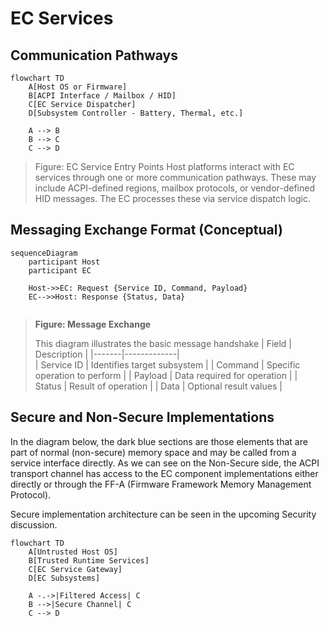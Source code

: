 # EC Services


## Communication Pathways
```mermaid
flowchart TD
    A[Host OS or Firmware]
    B[ACPI Interface / Mailbox / HID]
    C[EC Service Dispatcher]
    D[Subsystem Controller - Battery, Thermal, etc.]

    A --> B
    B --> C
    C --> D
```
> Figure: EC Service Entry Points
> Host platforms interact with EC services through one or more communication pathways. These may include ACPI-defined regions, mailbox protocols, or vendor-defined HID messages. The EC processes these via service dispatch logic.

## Messaging Exchange Format (Conceptual) 
```mermaid
sequenceDiagram
    participant Host
    participant EC

    Host->>EC: Request {Service ID, Command, Payload}
    EC-->>Host: Response {Status, Data}
  
```
> __Figure: Message Exchange__
>
> This diagram illustrates the basic message handshake
> | Field | Description |
> |-------|-------------|   
> | Service ID | Identifies target subsystem |
> | Command | Specific operation to perform |
> | Payload | Data required for operation |
> | Status | Result of operation |
> | Data | Optional result values |


## Secure and Non-Secure Implementations
In the diagram below, the dark blue sections are those elements that are part of normal (non-secure) memory space and may be called from a service interface directly.  As we can see on the Non-Secure side, the ACPI transport channel has access to the EC component implementations either directly or through the FF-A (Firmware Framework Memory Management Protocol).

Secure implementation architecture can be seen in the upcoming Security discussion.

```mermaid
flowchart TD
    A[Untrusted Host OS]
    B[Trusted Runtime Services]
    C[EC Service Gateway]
    D[EC Subsystems]

    A -.->|Filtered Access| C
    B -->|Secure Channel| C
    C --> D
```
